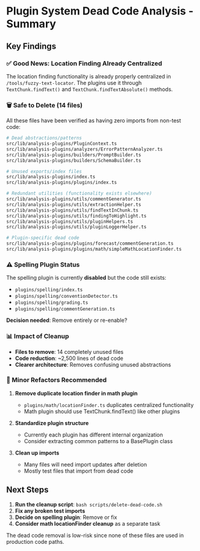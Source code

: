 # Plugin System Dead Code Analysis - Summary

## Key Findings

### ✅ Good News: Location Finding Already Centralized
The location finding functionality is already properly centralized in `/tools/fuzzy-text-locator`. The plugins use it through `TextChunk.findText()` and `TextChunk.findTextAbsolute()` methods.

### 🗑️ Safe to Delete (14 files)
All these files have been verified as having zero imports from non-test code:

```bash
# Dead abstractions/patterns
src/lib/analysis-plugins/PluginContext.ts
src/lib/analysis-plugins/analyzers/ErrorPatternAnalyzer.ts
src/lib/analysis-plugins/builders/PromptBuilder.ts
src/lib/analysis-plugins/builders/SchemaBuilder.ts

# Unused exports/index files
src/lib/analysis-plugins/index.ts
src/lib/analysis-plugins/plugins/index.ts

# Redundant utilities (functionality exists elsewhere)
src/lib/analysis-plugins/utils/commentGenerator.ts
src/lib/analysis-plugins/utils/extractionHelper.ts
src/lib/analysis-plugins/utils/findTextInChunk.ts
src/lib/analysis-plugins/utils/findingToHighlight.ts
src/lib/analysis-plugins/utils/pluginHelpers.ts
src/lib/analysis-plugins/utils/pluginLoggerHelper.ts

# Plugin-specific dead code
src/lib/analysis-plugins/plugins/forecast/commentGeneration.ts
src/lib/analysis-plugins/plugins/math/simpleMathLocationFinder.ts
```

### ⚠️ Spelling Plugin Status
The spelling plugin is currently **disabled** but the code still exists:
- `plugins/spelling/index.ts`
- `plugins/spelling/conventionDetector.ts`
- `plugins/spelling/grading.ts`
- `plugins/spelling/commentGeneration.ts`

**Decision needed**: Remove entirely or re-enable?

### 📊 Impact of Cleanup
- **Files to remove**: 14 completely unused files
- **Code reduction**: ~2,500 lines of dead code
- **Clearer architecture**: Removes confusing unused abstractions

### 🔧 Minor Refactors Recommended

1. **Remove duplicate location finder in math plugin**
   - `plugins/math/locationFinder.ts` duplicates centralized functionality
   - Math plugin should use TextChunk.findText() like other plugins

2. **Standardize plugin structure**
   - Currently each plugin has different internal organization
   - Consider extracting common patterns to a BasePlugin class

3. **Clean up imports**
   - Many files will need import updates after deletion
   - Mostly test files that import from dead code

## Next Steps

1. **Run the cleanup script**: `bash scripts/delete-dead-code.sh`
2. **Fix any broken test imports**
3. **Decide on spelling plugin**: Remove or fix
4. **Consider math locationFinder cleanup** as a separate task

The dead code removal is low-risk since none of these files are used in production code paths.